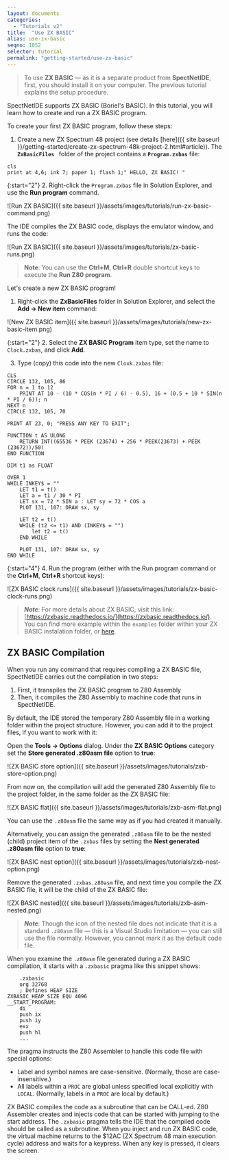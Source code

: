 ```yaml
---
layout: documents
categories: 
  - "Tutorials v2"
title:  "Use ZX BASIC"
alias: use-zx-basic
seqno: 1052
selector: tutorial
permalink: "getting-started/use-zx-basic"
---
```


> To use __ZX BASIC__ &mdash; as it is a separate product from __SpectNetIDE__, first, you should install it on your computer. The previous tutorial explains the setup procedure.

SpectNetIDE supports ZX BASIC (Boriel's BASIC). In this tutorial, you will learn how to create and run a ZX BASIC program.

To create your first ZX BASIC program, follow these steps:

1. Create a new ZX Spectrum 48 project (see details [here]({{ site.baseurl }}/getting-started/create-zx-spectrum-48k-project-2.html#article)).
The __`ZxBasicFiles `__ folder of the project contains a __`Program.zxbas`__ file:

```
cls
print at 4,6; ink 7; paper 1; flash 1;" HELLO, ZX BASIC! "
```

{:start="2"}
2. Right-click the `Program.zxbas` file in Solution Explorer, and use the __Run program__ command.

![Run ZX BASIC]({{ site.baseurl }}/assets/images/tutorials/run-zx-basic-command.png)

The IDE compiles the ZX BASIC code, displays the emulator window, and runs the code:

![Run ZX BASIC]({{ site.baseurl }}/assets/images/tutorials/zx-basic-runs.png)

> __Note__: You can use the __Ctrl+M__, __Ctrl+R__ double shortcut keys to execute the __Run Z80 program__.

Let's create a new ZX BASIC program!

1. Right-click the __ZxBasicFiles__ folder in Solution Explorer, and select the __Add &rarr; New item__ command:

![New ZX BASIC item]({{ site.baseurl }}/assets/images/tutorials/new-zx-basic-item.png)

{:start="2"}
2. Select the __ZX BASIC Program__ item type, set the name to `Clock.zxbas`, and click __Add__.

3. Type (copy) this code into the new `Cloxk.zxbas` file:

```
CLS
CIRCLE 132, 105, 86
FOR n = 1 to 12
    PRINT AT 10 - (10 * COS(n * PI / 6) - 0.5), 16 + (0.5 + 10 * SIN(n * PI / 6)); n
NEXT n
CIRCLE 132, 105, 70

PRINT AT 23, 0; "PRESS ANY KEY TO EXIT";

FUNCTION t AS ULONG
    RETURN INT((65536 * PEEK (23674) + 256 * PEEK(23673) + PEEK (23672))/50)
END FUNCTION

DIM t1 as FLOAT

OVER 1
WHILE INKEY$ = ""
    LET t1 = t()
    LET a = t1 / 30 * PI
    LET sx = 72 * SIN a : LET sy = 72 * COS a
    PLOT 131, 107: DRAW sx, sy

    LET t2 = t()
    WHILE (t2 <= t1) AND (INKEY$ = "")
        let t2 = t()
    END WHILE

    PLOT 131, 107: DRAW sx, sy
END WHILE
```

{:start="4"}
4. Run the program (either with the Run program command or the __Ctrl+M__, __Ctrl+R__ shortcut keys):

![ZX BASIC clock runs]({{ site.baseurl }}/assets/images/tutorials/zx-basic-clock-runs.png)

> __*Note*__: For more details about ZX BASIC, visit this link: [https://zxbasic.readthedocs.io/](https://zxbasic.readthedocs.io/). You can find more example within the `examples` folder within your ZX BASIC instalation folder, or [here](https://zxbasic.readthedocs.io/en/latest/sample_programs/).

## ZX BASIC Compilation

When you run any command that requires compiling a ZX BASIC file, SpectNetIDE carries out the compilation in two steps:

1. First, it transpiles the ZX BASIC program to Z80 Assembly
2. Then, it compiles the Z80 Assembly to machine code that runs in SpectNetIDE.

By default, the IDE stored the temporary Z80 Assembly file in a working folder within the project structure. However, you can add it to the project files, if you want to work with it:

Open the __Tools &rarr; Options__ dialog. Under the __ZX BASIC Options__ category set the __Store generated .z80asm file__ option to __true__:

![ZX BASIC store option]({{ site.baseurl }}/assets/images/tutorials/zxb-store-option.png)

From now on, the compilation will add the generated Z80 Assembly file to the project folder, in the same folder as the ZX BASIC file:

![ZX BASIC flat]({{ site.baseurl }}/assets/images/tutorials/zxb-asm-flat.png)

You can use the `.z80asm` file the same way as if you had created it manually.

Alternatively, you can assign the generated `.z80asm` file to be the nested (child) project item of the `.zxbas` files by setting the __Nest generated .z80asm file__ option to __true__:

![ZX BASIC nest option]({{ site.baseurl }}/assets/images/tutorials/zxb-nest-option.png)

Remove the generated `.zxbas.z80asm` file, and next time you compile the ZX BASIC file, it will be the child of the ZX BASIC file:

![ZX BASIC nested]({{ site.baseurl }}/assets/images/tutorials/zxb-asm-nested.png)

> **_Note_**: Though the icon of the nested file does not indicate that it is a standard `.z80asm` file &mdash; this is a Visual Studio limitation &mdash; you can still use the file normally. However, you cannot mark it as the default code file.

When you examine the `.z80asm` file generated during a ZX BASIC compilation, it starts with a `.zxbasic` pragma like this snippet shows:

```
    .zxbasic
    org 32768
    ; Defines HEAP SIZE
ZXBASIC_HEAP_SIZE EQU 4096
__START_PROGRAM:
    di
    push ix
    push iy
    exx
    push hl
    ...
```

The pragma instructs the Z80 Assembler to handle this code file with special options:
- Label and symbol names are case-sensitive. (Normally, those are case-insensitive.)
- All labels within a `PROC` are global unless specified local explicitly with `LOCAL`. (Normally, labels in a `PROC` are local by default.)

ZX BASIC compiles the code as a subroutine that can be CALL-ed. Z80 Assembler creates and injects code that can be started with jumping to the start address. The `.zxbasic` pragma tells the IDE that the compiled code should be called as a subroutine. When you inject and run ZX BASIC code, the virtual machine returns to the $12AC (ZX Spectrum 48 main execution cycle) address and waits for a keypress. When any key is pressed, it clears the screen.
